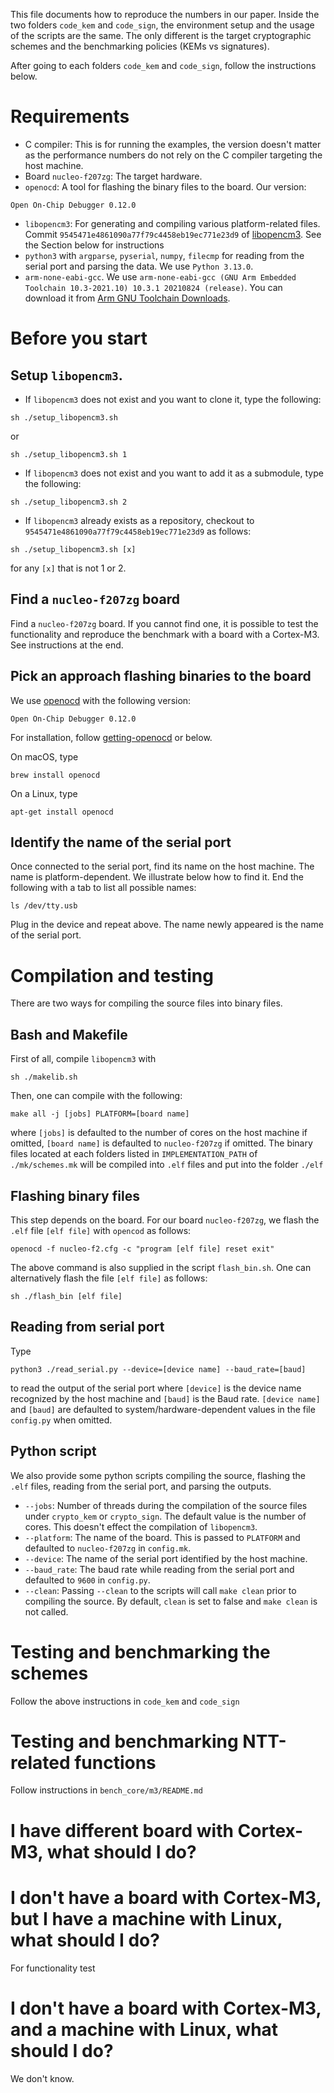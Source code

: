 
This file documents how to reproduce the numbers in our paper.
Inside the two folders `code_kem` and `code_sign`,
the environment setup and the usage of the scripts are the same.
The only different is the target cryptographic schemes and the benchmarking policies (KEMs vs signatures).

After going to each folders `code_kem` and `code_sign`, follow the instructions below.

# Requirements

- C compiler: This is for running the examples, the version doesn't matter as the performance numbers do not rely on the C compiler targeting the host machine.
- Board `nucleo-f207zg`: The target hardware.
- `openocd`: A tool for flashing the binary files to the board. Our version:
```
Open On-Chip Debugger 0.12.0
```
- `libopencm3`: For generating and compiling various platform-related files. Commit `9545471e4861090a77f79c4458eb19ec771e23d9` of [libopencm3](https://github.com/libopencm3/libopencm3.git). See the Section below for instructions
- `python3` with `argparse`, `pyserial`, `numpy`, `filecmp` for reading from the serial port and parsing the data. We use `Python 3.13.0`.
- `arm-none-eabi-gcc`. We use `arm-none-eabi-gcc (GNU Arm Embedded Toolchain 10.3-2021.10) 10.3.1 20210824 (release)`. You can download it from [Arm GNU Toolchain Downloads](https://developer.arm.com/downloads/-/arm-gnu-toolchain-downloads).

# Before you start

## Setup `libopencm3`.
- If `libopencm3` does not exist and you want to clone it, type the following:
```
sh ./setup_libopencm3.sh
```
or
```
sh ./setup_libopencm3.sh 1
```
- If `libopencm3` does not exist and you want to add it as a submodule, type the following:
```
sh ./setup_libopencm3.sh 2
```
- If `libopencm3` already exists as a repository, checkout to `9545471e4861090a77f79c4458eb19ec771e23d9` as follows:
```
sh ./setup_libopencm3.sh [x]
```
for any `[x]` that is not 1 or 2.

## Find a `nucleo-f207zg` board

Find a `nucleo-f207zg` board. If you cannot find one, it is possible to test the functionality and reproduce the benchmark with a board with a Cortex-M3. See instructions at the end.

## Pick an approach flashing binaries to the board

We use [openocd](https://openocd.org/pages/about.html) with the following version:
```
Open On-Chip Debugger 0.12.0
```

For installation, follow [getting-openocd](https://openocd.org/pages/getting-openocd.html) or below.

On macOS, type
```
brew install openocd
```
On a Linux, type
```
apt-get install openocd
```

## Identify the name of the serial port

Once connected to the serial port, find its name on the host machine.
The name is platform-dependent. We illustrate below how to find it.
End the following with a tab to list all possible names:
```
ls /dev/tty.usb
```
Plug in the device and repeat above.
The name newly appeared is the name of the serial port.

# Compilation and testing

There are two ways for compiling the source files into binary files.

## Bash and Makefile

First of all, compile `libopencm3` with
```
sh ./makelib.sh
```

Then,
one can compile with the following:
```
make all -j [jobs] PLATFORM=[board name]
```
where `[jobs]` is defaulted to the number of cores on the host machine if omitted, `[board name]` is defaulted to `nucleo-f207zg` if omitted.
The binary files located at each folders listed in `IMPLEMENTATION_PATH` of `./mk/schemes.mk` will be compiled into `.elf` files and put into the folder `./elf`

## Flashing binary files
This step depends on the board.
For our board `nucleo-f207zg`, we flash the `.elf` file `[elf file]` with `opencod` as follows:
```
openocd -f nucleo-f2.cfg -c "program [elf file] reset exit"
```
The above command is also supplied in the script `flash_bin.sh`.
One can alternatively flash the file `[elf file]` as follows:
```
sh ./flash_bin [elf file]
```

## Reading from serial port
Type
```
python3 ./read_serial.py --device=[device name] --baud_rate=[baud]
```
to read the output of the serial port
where `[device]` is the device name recognized by the host machine and `[baud]` is the Baud rate.
`[device name]` and `[baud]` are defaulted to system/hardware-dependent values in the file `config.py` when omitted.

## Python script

We also provide some python scripts compiling the source, flashing the `.elf` files, reading from the serial port,
and parsing the outputs.

- `--jobs`: Number of threads during the compilation of the source files under `crypto_kem` or `crypto_sign`. The default value is the number of cores. This doesn't effect the compilation of `libopencm3`.
- `--platform`: The name of the board. This is passed to `PLATFORM` and defaulted to `nucleo-f207zg` in `config.mk`.
- `--device`: The name of the serial port identified by the host machine.
- `--baud_rate`: The baud rate while reading from the serial port and defaulted to `9600` in `config.py`.
- `--clean`: Passing `--clean` to the scripts will call `make clean` prior to compiling the source. By default, `clean` is set to false and `make clean` is not called.

# Testing and benchmarking the schemes

Follow the above instructions in `code_kem` and `code_sign`

# Testing and benchmarking NTT-related functions

Follow instructions in `bench_core/m3/README.md`

# I have different board with Cortex-M3, what should I do?

# I don't have a board with Cortex-M3, but I have a machine with Linux, what should I do?

For functionality test

# I don't have a board with Cortex-M3, and a machine with Linux, what should I do?

We don't know.





